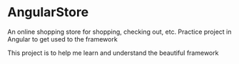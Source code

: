 # AngularStore
An online shopping store for shopping, checking out, etc. Practice project in Angular to get used to the framework

This project is to help me learn and understand the beautiful framework
